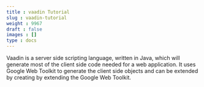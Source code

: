 ```yaml
---
title : vaadin Tutorial
slug : vaadin-tutorial
weight : 9967
draft : false
images : []
type : docs
---
```


Vaadin is a server side scripting language, written in Java, which will generate most of the client side code needed for a web application. It uses Google Web Toolkit to generate the client side objects and can be extended by creating by extending the Google Web Toolkit.



